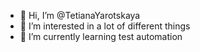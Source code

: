 - 👋 Hi, I’m @TetianaYarotskaya
- 👀 I’m interested in a lot of different things
- 🌱 I’m currently learning test automation 


<!---
TetianaYarotskaya/TetianaYarotskaya is a ✨ special ✨ repository because its `README.md` (this file) appears on your GitHub profile.
You can click the Preview link to take a look at your changes.
--->
